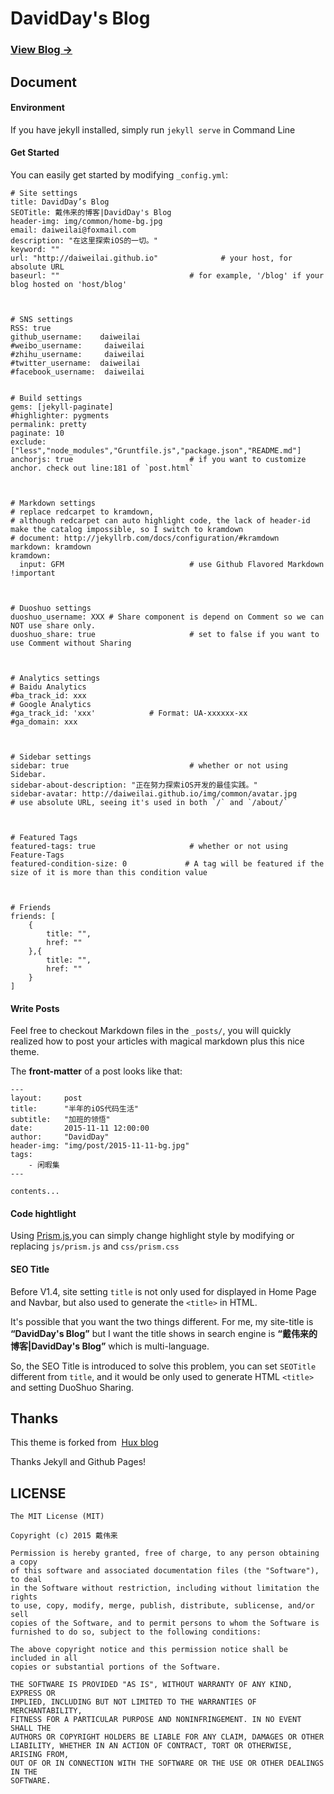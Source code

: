 # DavidDay's Blog

### [View Blog →](http://daiweilai.github.io)

## Document

#### Environment

If you have jekyll installed, simply run `jekyll serve` in Command Line

#### Get Started

You can easily get started by modifying `_config.yml`:

``` 
# Site settings
title: DavidDay’s Blog
SEOTitle: 戴伟来的博客|DavidDay's Blog
header-img: img/common/home-bg.jpg
email: daiweilai@foxmail.com
description: "在这里探索iOS的一切。"
keyword: ""
url: "http://daiweilai.github.io"              # your host, for absolute URL
baseurl: ""                             # for example, '/blog' if your blog hosted on 'host/blog'



# SNS settings
RSS: true
github_username:    daiweilai
#weibo_username:     daiweilai
#zhihu_username:     daiweilai
#twitter_username:  daiweilai
#facebook_username:  daiweilai


# Build settings
gems: [jekyll-paginate]
#highlighter: pygments
permalink: pretty
paginate: 10
exclude: ["less","node_modules","Gruntfile.js","package.json","README.md"]
anchorjs: true                          # if you want to customize anchor. check out line:181 of `post.html`



# Markdown settings
# replace redcarpet to kramdown,
# although redcarpet can auto highlight code, the lack of header-id make the catalog impossible, so I switch to kramdown
# document: http://jekyllrb.com/docs/configuration/#kramdown
markdown: kramdown
kramdown:
  input: GFM                            # use Github Flavored Markdown !important



# Duoshuo settings
duoshuo_username: XXX # Share component is depend on Comment so we can NOT use share only.
duoshuo_share: true                     # set to false if you want to use Comment without Sharing



# Analytics settings
# Baidu Analytics
#ba_track_id: xxx
# Google Analytics
#ga_track_id: 'xxx'            # Format: UA-xxxxxx-xx
#ga_domain: xxx



# Sidebar settings
sidebar: true                           # whether or not using Sidebar.
sidebar-about-description: "正在努力探索iOS开发的最佳实践。"
sidebar-avatar: http://daiweilai.github.io/img/common/avatar.jpg      # use absolute URL, seeing it's used in both `/` and `/about/`



# Featured Tags
featured-tags: true                     # whether or not using Feature-Tags
featured-condition-size: 0             # A tag will be featured if the size of it is more than this condition value



# Friends
friends: [
    {
        title: "",
        href: ""
    },{
        title: "",
        href: ""
    }
]
```





#### Write Posts

Feel free to checkout Markdown files in the `_posts/`, you will quickly realized how to post your articles with magical markdown plus this nice theme.

The **front-matter** of a post looks like that:

``` 
---
layout:     post
title:      "半年的iOS代码生活"
subtitle:   "加班的领悟"
date:       2015-11-11 12:00:00
author:     "DavidDay"
header-img: "img/post/2015-11-11-bg.jpg"
tags:
    - 闲暇集
---

contents...
```

#### Code hightlight

Using [Prism.js](http://prismjs.com/),you can simply change highlight style by modifying or replacing `js/prism.js` and `css/prism.css`



#### SEO Title

Before V1.4, site setting `title` is not only used for displayed in Home Page and Navbar, but also used to generate the `<title>` in HTML.

It's possible that you want the two things different. For me, my site-title is **“DavidDay's Blog”** but I want the title shows in search engine is **“戴伟来的博客|DavidDay's Blog”** which is multi-language.

So, the SEO Title is introduced to solve this problem, you can set `SEOTitle` different from `title`, and it would be only used to generate HTML `<title>` and setting DuoShuo Sharing.

## Thanks

This theme is forked from  [Hux blog](https://github.com/Huxpro/huxpro.github.io)

Thanks Jekyll and Github Pages!



## LICENSE

``` 
The MIT License (MIT)

Copyright (c) 2015 戴伟来

Permission is hereby granted, free of charge, to any person obtaining a copy
of this software and associated documentation files (the "Software"), to deal
in the Software without restriction, including without limitation the rights
to use, copy, modify, merge, publish, distribute, sublicense, and/or sell
copies of the Software, and to permit persons to whom the Software is
furnished to do so, subject to the following conditions:

The above copyright notice and this permission notice shall be included in all
copies or substantial portions of the Software.

THE SOFTWARE IS PROVIDED "AS IS", WITHOUT WARRANTY OF ANY KIND, EXPRESS OR
IMPLIED, INCLUDING BUT NOT LIMITED TO THE WARRANTIES OF MERCHANTABILITY,
FITNESS FOR A PARTICULAR PURPOSE AND NONINFRINGEMENT. IN NO EVENT SHALL THE
AUTHORS OR COPYRIGHT HOLDERS BE LIABLE FOR ANY CLAIM, DAMAGES OR OTHER
LIABILITY, WHETHER IN AN ACTION OF CONTRACT, TORT OR OTHERWISE, ARISING FROM,
OUT OF OR IN CONNECTION WITH THE SOFTWARE OR THE USE OR OTHER DEALINGS IN THE
SOFTWARE.
```


